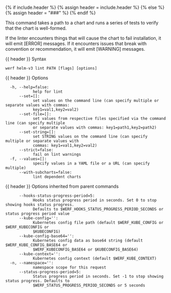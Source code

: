 {% if include.header %}
{% assign header = include.header %}
{% else %}
{% assign header = "###" %}
{% endif %}

This command takes a path to a chart and runs a series of tests to verify that
the chart is well-formed.

If the linter encounters things that will cause the chart to fail installation,
it will emit [ERROR] messages. If it encounters issues that break with convention
or recommendation, it will emit [WARNING] messages.


{{ header }} Syntax

```shell
werf helm-v3 lint PATH [flags] [options]
```

{{ header }} Options

```shell
  -h, --help=false:
            help for lint
      --set=[]:
            set values on the command line (can specify multiple or separate values with commas:    
            key1=val1,key2=val2)
      --set-file=[]:
            set values from respective files specified via the command line (can specify multiple   
            or separate values with commas: key1=path1,key2=path2)
      --set-string=[]:
            set STRING values on the command line (can specify multiple or separate values with     
            commas: key1=val1,key2=val2)
      --strict=false:
            fail on lint warnings
  -f, --values=[]:
            specify values in a YAML file or a URL (can specify multiple)
      --with-subcharts=false:
            lint dependent charts
```

{{ header }} Options inherited from parent commands

```shell
      --hooks-status-progress-period=5:
            Hooks status progress period in seconds. Set 0 to stop showing hooks status progress.   
            Defaults to $WERF_HOOKS_STATUS_PROGRESS_PERIOD_SECONDS or status progress period value
      --kube-config='':
            Kubernetes config file path (default $WERF_KUBE_CONFIG or $WERF_KUBECONFIG or           
            $KUBECONFIG)
      --kube-config-base64='':
            Kubernetes config data as base64 string (default $WERF_KUBE_CONFIG_BASE64 or            
            $WERF_KUBECONFIG_BASE64 or $KUBECONFIG_BASE64)
      --kube-context='':
            Kubernetes config context (default $WERF_KUBE_CONTEXT)
  -n, --namespace='':
            namespace scope for this request
      --status-progress-period=5:
            Status progress period in seconds. Set -1 to stop showing status progress. Defaults to  
            $WERF_STATUS_PROGRESS_PERIOD_SECONDS or 5 seconds
```

